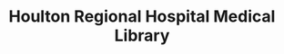 ---
layout: repo
title: "Houlton Regional Hospital Medical Library"
id: 2790
permalink: repos/2790/
---